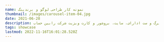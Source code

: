 ```yaml
---
name: نمونه کار طراحی لوگو و برندینگ
thumbnail: /images/carousel-item-04.jpg
date: 2021-06-28
description: طراحی لوگو، سربرگ و ست ادارای، سایت، بروشور و کارت ویزیت شرکت رابین حساب
tags: showcase
lastmod: 2022-11-16T16:01:28.528Z
---
```

